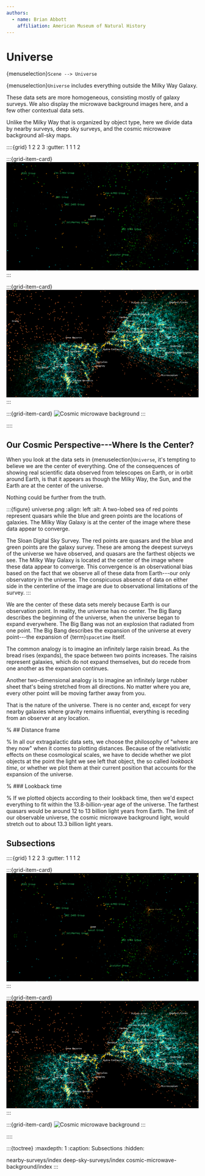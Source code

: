 ```yaml
---
authors:
  - name: Brian Abbott
    affiliation: American Museum of Natural History
---
```



# Universe

{menuselection}`Scene --> Universe`


{menuselection}`Universe` includes everything outside the Milky Way Galaxy.

These data sets are more homogeneous, consisting mostly of galaxy surveys. We also display the microwave background images here, and a few other contextual data sets.

Unlike the Milky Way that is organized by object type, here we divide data by nearby surveys, deep sky surveys, and the cosmic microwave background all-sky maps.

::::{grid} 1 2 2 3
:gutter: 1 1 1 2

:::{grid-item-card} [](./nearby-surveys/index)
![Nearby surveys](./nearby-surveys/local_universe.png)
:::

:::{grid-item-card} [](./deep-sky-surveys/index)
![Deep sky surveys](./deep-sky-surveys/deep_sky_surveys.png)
:::

:::{grid-item-card} [](./cosmic-microwave-background/index)
![Cosmic microwave background](./cosmic-microwave-background/cmb_planck.png)
:::

::::



## Our Cosmic Perspective---Where Is the Center?

When you look at the data sets in {menuselection}`Universe`, it's tempting to believe we are the center of everything. One of the consequences of showing real scientific data observed from telescopes on Earth, or in orbit around Earth, is that it appears as though the Milky Way, the Sun, and the Earth
are at the center of the universe.

Nothing could be further from the truth.

:::{figure} universe.png
:align: left
:alt: A two-lobed sea of red points represent quasars while the blue and green points are the locations of galaxies. The Milky Way Galaxy is at the center of the image where these data appear to converge.

The Sloan Digital Sky Survey. The red points are quasars and the blue and green points are the galaxy survey. These are among the deepest surveys of the universe we have observed, and quasars are the farthest objects we see. The Milky Way Galaxy is located at the center of the image where these data appear to converge. This convergence is an observational bias based on the fact that we observe all of these data from Earth---our only observatory in the universe. The conspicuous absence of data on either side in the centerline of the image are due to observational limitations of the survey.
:::

We are the center of these data sets merely because Earth is our observation point. In reality, the universe has no center. The Big Bang describes the beginning of the universe, when the universe began to expand everywhere. The Big Bang was not an explosion that radiated from one point. The Big Bang
describes the expansion of the universe at every point---the expansion of {term}`spacetime` itself.

The common analogy is to imagine an infinitely large raisin bread. As the bread rises (expands), the space between two points increases. The raisins represent galaxies, which do not expand themselves, but do recede from one another as the expansion continues.

Another two-dimensional analogy is to imagine an infinitely large rubber sheet that's being stretched from all directions. No matter where you are, every other point will be moving farther away from you.

That is the nature of the universe. There is no center and, except for very nearby galaxies where gravity remains influential, everything is receding from an observer at any location. 



% ## Distance frame

% In all our extragalactic data sets, we choose the philosophy of "where are they now" when it comes to plotting distances. Because of the relativistic effects on these cosmological scales, we have to decide whether we plot objects at the point the light we see left that object, the so called *lookback time*, or whether we plot them at their current position that accounts for the expansion of the universe.

% ### Lookback time

% If we plotted objects according to their lookback time, then we'd expect everything to fit within the 13.8-billion-year age of the universe. The farthest quasars would be around 12 to 13 billion light years from Earth. The limit of our observable universe, the cosmic microwave background light, would stretch out to about 13.3 billion light years. 




## Subsections

::::{grid} 1 2 2 3
:gutter: 1 1 1 2

:::{grid-item-card} [](./nearby-surveys/index)
![Nearby surveys](./nearby-surveys/local_universe.png)
:::

:::{grid-item-card} [](./deep-sky-surveys/index)
![Deep sky surveys](./deep-sky-surveys/deep_sky_surveys.png)
:::

:::{grid-item-card} [](./cosmic-microwave-background/index)
![Cosmic microwave background](./cosmic-microwave-background/cmb_planck.png)
:::

::::

:::{toctree}
:maxdepth: 1
:caption: Subsections
:hidden:

nearby-surveys/index
deep-sky-surveys/index
cosmic-microwave-background/index
:::

